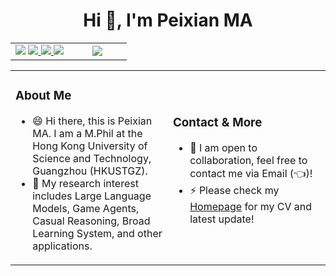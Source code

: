 <h1 align="center">Hi 👋, I'm Peixian MA</h1>

<table align="center" border="0">
<tr>
<td width="50%" align="center">
  <img src="https://profile-counter.glitch.me/mpx0222/count.svg" />
  
  <a href="https://github.com/MPX0222">
  <img src="https://img.shields.io/badge/GitHub-MPX0222-blue?logo=github" />
  </a>
  <a href="">
  <img src="https://img.shields.io/badge/Steam-MPX0222-white?logo=Steam" />
  </a>
  <a href="">
  <img src="https://img.shields.io/badge/Mail-mpx0222%40qq.com-red?logo=Gmail" />
  </a>
</td>
<td width="50%" align="center">
  <img src="https://github-readme-stats.vercel.app/api?username=mpx0222&show_icons=true&theme=tokyonight" />
</td>
</tr>
</table>

<table align="center" border="0">
<tr>
<td width="50%">

### About Me
- 😄 Hi there, this is Peixian MA. I am a M.Phil at the Hong Kong University of Science and Technology, Guangzhou (HKUSTGZ).
- 🔭 My research interest includes Large Language Models, Game Agents, Casual Reasoning, Broad Learning System, and other applications.

</td>
<td width="50%">

### Contact & More
- 👯 I am open to collaboration, feel free to contact me via Email (👈)!
- ⚡ Please check my [Homepage](https://mpx0222.github.io/) for my CV and latest update!

</td>
</tr>
</table>
